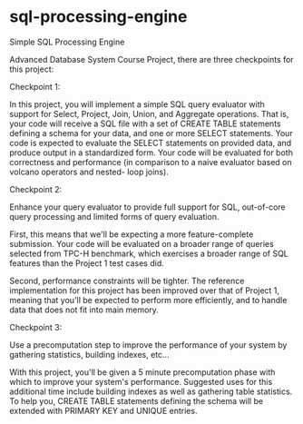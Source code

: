 sql-processing-engine
=====================

Simple SQL Processing Engine

Advanced Database System Course Project, there are three checkpoints for this project:


Checkpoint 1:

In this project, you will implement a simple SQL query evaluator with support for Select, Project, Join, Union, and Aggregate operations. That is, your code will receive a SQL file with a set of CREATE TABLE statements defining a schema for your data, and one or more SELECT statements.
Your code is expected to evaluate the SELECT statements on provided data, and produce output in a standardized form. Your code will be evaluated for both correctness and performance (in comparison to a naive evaluator based on volcano operators and nested- loop joins).



Checkpoint 2:

Enhance your query evaluator to provide full support for SQL, out-of-core query processing and limited forms of query evaluation.

First, this means that we'll be expecting a more feature-complete submission. Your code will be evaluated on a broader range of queries selected from TPC-H benchmark, which exercises a broader range of SQL features than the Project 1 test cases did.

Second, performance constraints will be tighter. The reference implementation for this project has been improved over that of Project 1, meaning that you'll be expected to perform more efficiently, and to handle data that does not fit into main memory.



Checkpoint 3:

Use a precomputation step to improve the performance of your system by gathering statistics, building indexes, etc...

With this project, you'll be given a 5 minute precomputation phase with which to improve your system's performance. Suggested uses for this additional time include building indexes as well as gathering table statistics. To help you, CREATE TABLE statements defining the schema will be extended with PRIMARY KEY and UNIQUE entries.
